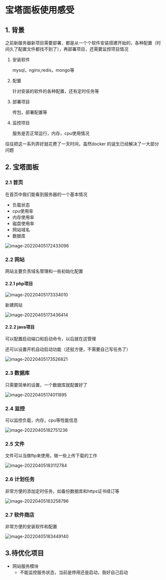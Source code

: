 # 宝塔面板使用感受

## 1. 背景

之前新服务器新项目需要部署，都是从一个个软件安装搭建开始的，各种配置（时间久了配置文件都找不到了），再部署项目，还需要监控项目情况

1. 安装软件

   mysql，nginx,redis，mongo等

2. 配置

   针对安装的软件的各种配置，还有定时任务等

3. 部署项目

   传包，部署配置等

4. 监控项目

   服务是否正常运行，内存，cpu使用情况

往往把这一系列弄好就花费了一天时间，虽然docker 的诞生已经解决了一大部分问题

## 2. 宝塔面板

### 2.1 首页

在首页中我们能看到服务器的一个基本情况

- 负载状态
- cpu使用率
- 内存使用率
- 磁盘使用率
- 网站域名
- 数据库

![image-20220405172433096](https://zszblog.oss-cn-beijing.aliyuncs.com/zszblog/image-20220405172433096.png)

### 2.2 网站

网站主要负责域名管理和一些初始化配置

#### 2.2.1 php项目

![image-20220405173334010](https://zszblog.oss-cn-beijing.aliyuncs.com/zszblog/image-20220405173334010.png)

新建网站

![image-20220405173436414](https://zszblog.oss-cn-beijing.aliyuncs.com/zszblog/image-20220405173436414.png)

#### 2.2.2 java项目

可以配置启动端口和启动命令，以后就在这管理

还可以设置开机自动启动功能（还挺方便，不需要自己写任务了）

![image-20220405173526821](https://zszblog.oss-cn-beijing.aliyuncs.com/zszblog/image-20220405173526821.png)

### 2.3 数据库

只需要简单的设置，一个数据库就配置好了

![image-20220405174011895](https://zszblog.oss-cn-beijing.aliyuncs.com/zszblog/image-20220405174011895.png)

### 2.4 监控

可以监控负载，内存，cpu等性能信息

![image-20220405182751236](https://zszblog.oss-cn-beijing.aliyuncs.com/zszblog/image-20220405182751236.png)

### 2.5 文件

文件可以当做ftp来使用，做一些上传下载的工作

![image-20220405183112784](https://zszblog.oss-cn-beijing.aliyuncs.com/zszblog/image-20220405183112784.png)

### 2.6 计划任务

非常方便的添加定时任务，如备份数据库和https证书续订等

![image-20220405183258796](https://zszblog.oss-cn-beijing.aliyuncs.com/zszblog/image-20220405183258796.png)

### 2.7 软件商店

非常方便的安装软件和配置

![image-20220405183449140](https://zszblog.oss-cn-beijing.aliyuncs.com/zszblog/image-20220405183449140.png)

## 3.待优化项目

- 网站服务模块
  - 不能监控服务状态，当前是停用还是启动，我好自己启动